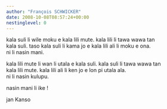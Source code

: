 ```yaml
---
author: "François SCHWICKER"
date: 2008-10-08T08:57:24+00:00
nestinglevel: 0
---
```

kala suli li wile moku e kala lili mute. kala lili li tawa wawa tan  
kala suli. taso kala suli li kama jo e kala lili ali li moku e ona.  
ni li nasin mani.  
  
kala lili mute li wan li utala e kala suli. kala suli li tawa wawa tan  
kala lili mute. kala lili ali li ken jo e lon pi utala ala.  
ni li nasin kulupu.  
  
nasin mani li ike !  
  
jan Kanso